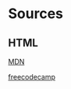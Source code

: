 # Sources

## HTML

[MDN](https://developer.mozilla.org/pt-BR/docs/Web/HTML)

[freecodecamp](https://www.freecodecamp.org/)
